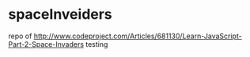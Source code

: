 spaceInveiders
==============

repo of http://www.codeproject.com/Articles/681130/Learn-JavaScript-Part-2-Space-Invaders testing

